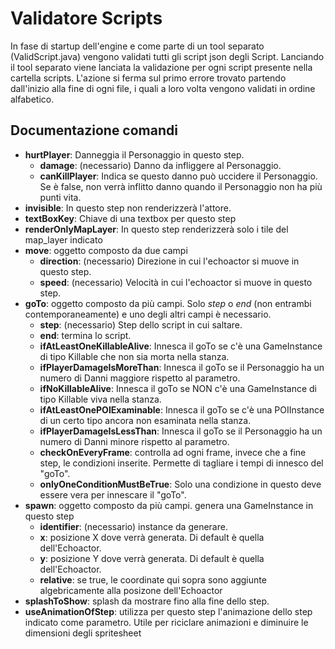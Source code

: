 # Validatore Scripts

In fase di startup dell'engine e come parte di un tool separato (ValidScript.java) vengono validati tutti gli script json degli Script. 
Lanciando il tool separato viene lanciata la validazione per ogni script presente nella cartella scripts. 
L'azione si ferma sul primo errore trovato partendo dall'inizio alla fine di ogni file, i quali a loro volta vengono validati in ordine alfabetico. 

## Documentazione comandi

* **hurtPlayer**: Danneggia il Personaggio in questo step.
  * **damage**: (necessario) Danno da infliggere al Personaggio.
  * **canKillPlayer**: Indica se questo danno può uccidere il Personaggio. Se è false, non verrà inflitto danno quando il Personaggio non ha più punti vita.
* **invisible**: In questo step non renderizzerà l'attore.
* **textBoxKey**: Chiave di una textbox per questo step
* **renderOnlyMapLayer**: In questo step renderizzerà solo i tile del map_layer indicato
* **move**: oggetto composto da due campi
    * **direction**: (necessario) Direzione in cui l'echoactor si muove in questo step.
    * **speed**: (necessario) Velocità in cui l'echoactor si muove in questo step.
* **goTo**: oggetto composto da più campi. Solo *step* o *end* (non entrambi contemporaneamente) e uno degli altri campi è necessario.
    * **step**: (necessario) Step dello script in cui saltare.
    * **end**: termina lo script.
    * **ifAtLeastOneKillableAlive**: Innesca il goTo se c'è una GameInstance di tipo Killable che non sia morta nella stanza.
    * **ifPlayerDamageIsMoreThan**: Innesca il goTo se il Personaggio ha un numero di Danni maggiore rispetto al parametro.
    * **ifNoKillableAlive**: Innesca il goTo se NON c'è una GameInstance di tipo Killable viva nella stanza.
    * **ifAtLeastOnePOIExaminable**: Innesca il goTo se c'è una POIInstance di un certo tipo ancora non esaminata nella stanza.
    * **ifPlayerDamageIsLessThan**: Innesca il goTo se il Personaggio ha un numero di Danni minore rispetto al parametro.
    * **checkOnEveryFrame**: controlla ad ogni frame, invece che a fine step, le condizioni inserite. Permette di tagliare i tempi di innesco del "goTo". 
    * **onlyOneConditionMustBeTrue**: Solo una condizione in questo deve essere vera per innescare il "goTo".
* **spawn**: oggetto composto da più campi. genera una GameInstance in questo step
    * **identifier**: (necessario) instance da generare.
    * **x**: posizione X dove verrà generata. Di default è quella dell'Echoactor.
    * **y**: posizione Y dove verrà generata. Di default è quella dell'Echoactor.
    * **relative**: se true, le coordinate qui sopra sono aggiunte algebricamente alla posizone dell'Echoactor
* **splashToShow**: splash da mostrare fino alla fine dello step.
* **useAnimationOfStep**: utilizza per questo step l'animazione dello step indicato come parametro. Utile per riciclare animazioni e diminuire le dimensioni degli spritesheet
